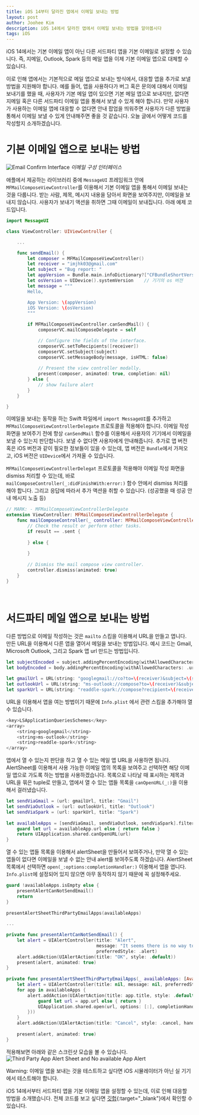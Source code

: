 ```yaml
---
title: iOS 14부터 달라진 앱에서 이메일 보내는 방법
layout: post
author: Joohee Kim
description: iOS 14에서 달라진 앱에서 이메일 보내는 방법을 알아봅시다
tags: iOS
---
```


iOS 14에서는 기본 이메일 앱이 아닌 다른 서드파티 앱을 기본 이메일로 설정할 수 있습니다. 즉, 지메일, Outlook, Spark 등의 메일 앱을 이제 기본 이메일 앱으로 대체할 수 있습니다.

이로 인해 앱에서는 기본적으로 메일 앱으로 보내는 방식에서, 대응할 앱을 추가로 보낼 방법을 지원해야 합니다. 예를 들어, 앱을 사용하다가 버그 혹은 문의에 대해서 이메일 보내기를 했을 때, 사용자가 기본 메일 앱이 있으면 기본 메일 앱으로 보내지만, 없다면 지메일 혹은 다른 서드파티 이메일 앱을 통해서 보낼 수 있게 해야 합니다. 만약 사용자가 사용하는 이메일 앱에 대응할 수 없다면 안내 팝업을 띄워주면 사용자가 다른 방법을 통해서 이메일 보낼 수 있게 안내해주면 좋을 것 같습니다. 오늘 글에서 어떻게 코드를 작성할지 소개하겠습니다.

# 기본 이메일 앱으로 보내는 방법

![Email Confirm Interface](/assets/img/2021/02/22/image1.jpeg)
*이메일 구성 인터페이스*

애플에서 제공하는 라이브러리 중에 `MessageUI` 프레임워크 안에 `MFMailComposeViewController`를 이용해서 기본 이메일 앱을 통해서 이메일 보내는 것을 다룹니다. 받는 사람, 제목, 메시지 내용을 담아서 화면을 보여주지만, 이메일을 보내지 않습니다. 사용자가 보내기 액션을 취하면 그때 이메일이 보내집니다. 아래 예제 코드입니다.

```swift
import MessageUI

class ViewController: UIViewController {

    ...

    func sendEmail() {
        let composer = MFMailComposeViewController()
        let receiver = "imjhk03@gmail.com"
        let subject = "Bug report: "
        let appVersion = Bundle.main.infoDictionary?["CFBundleShortVersionString"] ?? 1.0    // 앱 버전
        let osVersion = UIDevice().systemVersion    // 기기의 os 버전
        let message = """
        Hello,

        App Version: \(appVersion)
        iOS Version: \(osVersion)
        """
        
        if MFMailComposeViewController.canSendMail() {
            composerVC.mailComposeDelegate = self

            // Configure the fields of the interface.
            composerVC.setToRecipients([receiver])
            composerVC.setSubject(subject)
            composerVC.setMessageBody(message, isHTML: false)
            
            // Present the view controller modally.
            present(composer, animated: true, completion: nil)
        } else {
            // show failure alert
        }
    }

}
```

이메일을 보내는 동작을 하는 Swift 파일에서 `import MessageUI`를 추가하고 `MFMailComposeViewControllerDelegate` 프로토콜을 적용해야 합니다. 이메일 작성 화면을 보여주기 전에 항상 `canSendMail` 함수를 이용해서 사용자의 기기에서 이메일을 보낼 수 있는지 판단합니다. 보낼 수 없다면 사용자에게 안내해줍니다. 추가로 앱 버전 혹은 iOS 버전과 같이 필요한 정보들이 있을 수 있는데, 앱 버전은 `Bundle`에서 가져오고, iOS 버전은 `UIDevice`에서 가져올 수 있습니다.

`MFMailComposeViewControllerDelegat` 프로토콜을 적용해야 이메일 작성 화면을 dismiss 처리할 수 있는데, 바로 `mailComposeController(_:didFinishWith:error:)` 함수 안에서 dismiss 처리를 해야 합니다. 그리고 응답에 따라서 추가 액션을 취할 수 있습니다. (성공했을 때 성공 안내 메시지 노출 등)

```swift
// MARK: - MFMailComposeViewControllerDelegate
extension ViewController: MFMailComposeViewControllerDelegate {
    func mailComposeController(_ controller: MFMailComposeViewController, didFinishWith result: MFMailComposeResult, error: Error?) {
        // Check the result or perform other tasks.
        if result == .sent {
            
        } else {
            
        }
        
        // Dismiss the mail compose view controller.
        controller.dismiss(animated: true)
    }
}
```

<br/>

# 서드파티 메일 앱으로 보내는 방법

다른 방법으로 이메일 작성하는 것은 `mailto` 스킴을 이용해서 URL을 만들고 엽니다. 만든 URL을 이용해서 다른 앱을 열어서 메일을 보내는 방법입니다. 예시 코드는 Gmail, Microsoft Outlook, 그리고 Spark 앱 url 만드는 방법입니다.

```swift
let subjectEncoded = subject.addingPercentEncoding(withAllowedCharacters: .urlHostAllowed) ?? subject
let bodyEncoded = body.addingPercentEncoding(withAllowedCharacters: .urlHostAllowed) ?? body
        
let gmailUrl = URL(string: "googlegmail://co?to=\(receiver)&subject=\(subjectEncoded)&body=\(bodyEncoded)")
let outlookUrl = URL(string: "ms-outlook://compose?to=\(receiver)&subject=\(subjectEncoded)&body=\(bodyEncoded)")
let sparkUrl = URL(string: "readdle-spark://compose?recipient=\(receiver)&subject=\(subjectEncoded)&body=\(bodyEncoded)")
```

URL을 이용해서 앱을 여는 방법이기 때문에 `Info.plist` 에서 관련 스킴을 추가해야 열 수 있습니다.

```swift
<key>LSApplicationQueriesSchemes</key>
<array>
    <string>googlegmail</string>
    <string>ms-outlook</string>
    <string>readdle-spark</string>
</array>
```

앱에서 열 수 있는지 판단을 하고 열 수 있는 메일 앱 URL을 사용하면 됩니다. AlertSheet를 이용해서 사용 가능한 이메일 앱의 목록을 보여주고 선택하면 해당 이메일 앱으로 가도록 하는 방법을 사용하겠습니다. 목록으로 나타날 때 표시하는 제목과 URL을 묶은 tuple로 만들고, 앱에서 열 수 있는 앱들 목록을 `canOpenURL(_:)`을 이용해서 걸러냈습니다.

```swift
let sendViaGmail = (url: gmailUrl, title: "Gmail")
let sendViaOutlook = (url: outlookUrl, title: "Outlook")
let sendViaSpark = (url: sparkUrl, title: "Spark")
        
let availableApps = [sendViaGmail, sendViaOutlook, sendViaSpark].filter { availableApp -> Bool in
    guard let url = availableApp.url else { return false }
    return UIApplication.shared.canOpenURL(url)
}
```

열 수 있는 앱들 목록을 이용해서 alertSheet을 만들어서 보여주거나, 만약 열 수 있는 앱들이 없다면 이메일을 보낼 수 없는 안내 alert를 보여주도록 하겠습니다. AlertSheet 목록에서 선택하면 `open(_:options:completionHandler:)` 이용해서 앱을 엽니다. `Info.plist`에 설정되어 있지 않으면 아무 동작하지 않기 때문에 꼭 설정해주세요.

```swift
guard !availableApps.isEmpty else {
    presentAlertCanNotSendEmail()
    return
}
        
presentAlertSheetThirdPartyEmailApps(availableApps)

...
    
private func presentAlertCanNotSendEmail() {
    let alert = UIAlertController(title: "Alert", 
                                  message: "It seems there is no way to send email in your device. Please send email to bugReport@email.com", 
                                  preferredStyle: .alert)
    alert.addAction(UIAlertAction(title: "OK", style: .default))
    present(alert, animated: true)
}
    
private func presentAlertSheetThirdPartyEmailApps(_ availableApps: [AvailableApps]) {
    let alert = UIAlertController(title: nil, message: nil, preferredStyle: .actionSheet)
    for app in availableApps {
        alert.addAction(UIAlertAction(title: app.title, style: .default, handler: { _ in
            guard let url = app.url else { return }
            UIApplication.shared.open(url, options: [:], completionHandler: nil)
        }))
    }
    alert.addAction(UIAlertAction(title: "Cancel", style: .cancel, handler: nil))
        
    present(alert, animated: true)
}
```

적용해보면 아래와 같은 스크린샷 모습을 볼 수 있습니다.
![Third Party App Alert Sheet and No available App Alert](/assets/img/2021/02/22/image2.jpeg)

Warning: 이메일 앱을 보내는 것을 테스트하고 싶다면 iOS 시뮬레이터가 아닌 실 기기에서 테스트해야 합니다.

iOS 14에서부터 서드파티 앱을 기본 이메일 앱을 설정할 수 있는데, 이로 인해 대응할 방법을 소개했습니다. 전체 코드를 보고 싶다면 [깃헙](https://github.com/imjhk03/ThirdPartyMailSupport/tree/main){:target="_blank"}에서 확인할 수 있습니다.